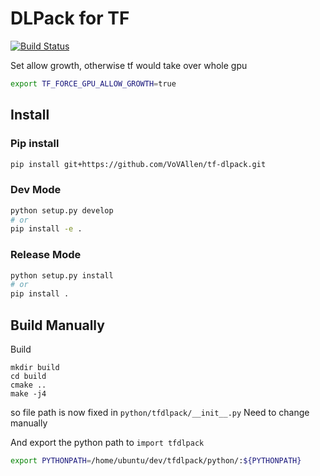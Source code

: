 # DLPack for TF
[![Build Status](http://ci.dgl.ai:80/buildStatus/icon?job=tf-dlpack/master)](http://ci.dgl.ai:80/job/tf-dlpack/job/master/)

Set allow growth, otherwise tf would take over whole gpu
```bash
export TF_FORCE_GPU_ALLOW_GROWTH=true
```

## Install

### Pip install
```bash
pip install git+https://github.com/VoVAllen/tf-dlpack.git
```

### Dev Mode
```bash
python setup.py develop
# or
pip install -e .
```

### Release Mode
```bash
python setup.py install
# or
pip install .
```




## Build Manually

Build
```
mkdir build
cd build
cmake ..
make -j4
```

so file path is now fixed in `python/tfdlpack/__init__.py`
Need to change manually

And export the python path to `import tfdlpack`
```bash
export PYTHONPATH=/home/ubuntu/dev/tfdlpack/python/:${PYTHONPATH}
```